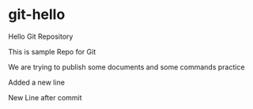 # git-hello
Hello Git Repository

This is sample Repo for Git

We are trying to publish some documents and some commands practice

Added a new line

New Line after commit
